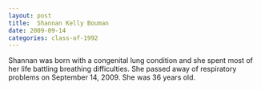 ```yaml
---
layout: post
title:  Shannan Kelly Bouman
date: 2009-09-14
categories: class-of-1992
---
```

Shannan was born with a congenital lung condition and she spent most of her life battling breathing difficulties. She passed away of respiratory problems on September 14, 2009. She was 36 years old.
